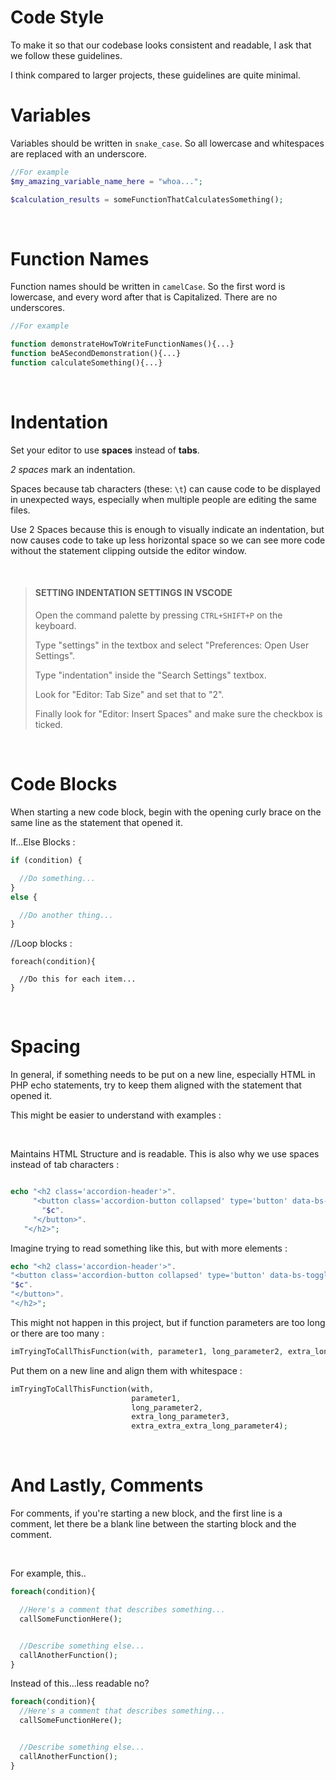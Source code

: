 # Code Style

To make it so that our codebase looks consistent and readable, I ask that we follow these guidelines.

I think compared to larger projects, these guidelines are quite minimal.


# Variables

Variables should be written in `snake_case`. So all lowercase and whitespaces are replaced with an underscore.

```php
//For example
$my_amazing_variable_name_here = "whoa...";

$calculation_results = someFunctionThatCalculatesSomething();

```


&nbsp;
&nbsp;


# Function Names

Function names should be written in `camelCase`. So the first word is lowercase, and every word after that is Capitalized. There are no underscores.


```php
//For example

function demonstrateHowToWriteFunctionNames(){...}
function beASecondDemonstration(){...}
function calculateSomething(){...}

```


&nbsp;
&nbsp;


# Indentation

Set your editor to use **spaces** instead of **tabs**. 

*2 spaces* mark an indentation.


Spaces because tab characters (these: `\t`) can cause code to be displayed in unexpected ways, 
especially when multiple people are editing the same files.


Use 2 Spaces because this is enough to visually indicate an indentation, 
but now causes code to take up less horizontal space so we can see more code 
without the statement clipping outside the editor window.


&nbsp;


>#### SETTING INDENTATION SETTINGS IN VSCODE
>
>Open the command palette by pressing `CTRL+SHIFT+P` on the keyboard.
>
>
>Type "settings" in the textbox and select "Preferences: Open User Settings".
>
>
>Type "indentation" inside the "Search Settings" textbox.
>
>
>Look for "Editor: Tab Size" and set that to "2".
>
>
>Finally look for "Editor: Insert Spaces" and make sure the checkbox is ticked.


&nbsp;
&nbsp;


# Code Blocks

When starting a new code block, begin with the opening curly brace on the same line as the statement that opened it.


If...Else Blocks :
```php
if (condition) {

  //Do something...
}
else {

  //Do another thing...
}

```


//Loop blocks :
```
foreach(condition){

  //Do this for each item...
}

```


&nbsp;
&nbsp;


# Spacing

In general, if something needs to be put on a new line, especially HTML in PHP echo statements, try to
keep them aligned with the statement that opened it.

This might be easier to understand with examples :


&nbsp;


Maintains HTML Structure and is readable. This is also why we use spaces instead of tab characters :
```php

echo "<h2 class='accordion-header'>".
     "<button class='accordion-button collapsed' type='button' data-bs-toggle='collapse' data-bs-target='#$c-accordion-body'>".
       "$c".
     "</button>".
   "</h2>";


```


Imagine trying to read something like this, but with more elements :
```php
echo "<h2 class='accordion-header'>".
"<button class='accordion-button collapsed' type='button' data-bs-toggle='collapse' data-bs-target='#$c-accordion-body'>".
"$c".
"</button>".
"</h2>";

```


This might not happen in this project, 
but if function parameters are too long or there are too many :
```php
imTryingToCallThisFunction(with, parameter1, long_parameter2, extra_long_parameter3, extra_extra_extra_long_parameter4);

```


Put them on a new line and align them with whitespace :
```php
imTryingToCallThisFunction(with, 
                           parameter1, 
                           long_parameter2, 
                           extra_long_parameter3, 
                           extra_extra_extra_long_parameter4);

```


&nbsp;
&nbsp;


# And Lastly, Comments

For comments, if you're starting a new block, and the first line is a comment, 
let there be a blank line between the starting block and the comment.


&nbsp;

For example, this..
```php
foreach(condition){

  //Here's a comment that describes something...
  callSomeFunctionHere();


  //Describe something else...
  callAnotherFunction();
}

```


Instead of this...less readable no?
```php
foreach(condition){
  //Here's a comment that describes something...
  callSomeFunctionHere();


  //Describe something else...
  callAnotherFunction();
}
```
